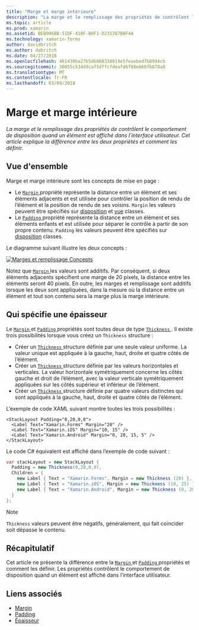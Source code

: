 ```yaml
---
title: "Marge et marge intérieure"
description: "La marge et le remplissage des propriétés de contrôlent le comportement de disposition quand un élément est affiché dans l’interface utilisateur. Cet article explique la différence entre les deux propriétés et comment les définir."
ms.topic: article
ms.prod: xamarin
ms.assetid: BEB096BB-51DF-410F-B0F1-D235287B0F4A
ms.technology: xamarin-forms
author: davidbritch
ms.author: dabritch
ms.date: 04/27/2016
ms.openlocfilehash: 461430ba27b5d6008338019e5feaebed7b09d4cb
ms.sourcegitcommit: 30055c534d9caf5dffcfdeafd6f08e666fb870a8
ms.translationtype: MT
ms.contentlocale: fr-FR
ms.lasthandoff: 03/09/2018
---
```

# <a name="margin-and-padding"></a>Marge et marge intérieure

_La marge et le remplissage des propriétés de contrôlent le comportement de disposition quand un élément est affiché dans l’interface utilisateur. Cet article explique la différence entre les deux propriétés et comment les définir._

## <a name="overview"></a>Vue d'ensemble

Marge et marge intérieure sont les concepts de mise en page :

- Le [ `Margin` ](https://developer.xamarin.com/api/property/Xamarin.Forms.View.Margin/) propriété représente la distance entre un élément et ses éléments adjacents et est utilisée pour contrôler la position de rendu de l’élément et la position de rendu de ses voisins. `Margin` les valeurs peuvent être spécifiés sur [disposition](~/xamarin-forms/user-interface/controls/layouts.md) et [vue](~/xamarin-forms/user-interface/controls/views.md) classes.
- Le [ `Padding` ](https://developer.xamarin.com/api/property/Xamarin.Forms.Layout.Padding/) propriété représente la distance entre un élément et ses éléments enfants et est utilisée pour séparer le contrôle à partir de son propre contenu. `Padding` les valeurs peuvent être spécifiés sur [disposition](~/xamarin-forms/user-interface/controls/layouts.md) classes.

Le diagramme suivant illustre les deux concepts :

[![](margin-and-padding-images/margins-and-padding-sml.png "Marges et remplissage Concepts")](margin-and-padding-images/margins-and-padding.png#lightbox "marges et remplissage Concepts")

Notez que [ `Margin` ](https://developer.xamarin.com/api/property/Xamarin.Forms.View.Margin/) les valeurs sont additifs. Par conséquent, si deux éléments adjacents spécifient une marge de 20 pixels, la distance entre les éléments seront 40 pixels. En outre, les marges et remplissage sont additifs lorsque les deux sont appliquées, dans la mesure où la distance entre un élément et tout son contenu sera la marge plus la marge intérieure.

## <a name="specifying-a-thickness"></a>Qui spécifie une épaisseur

Le [ `Margin` ](https://developer.xamarin.com/api/property/Xamarin.Forms.View.Margin/) et [ `Padding` ](https://developer.xamarin.com/api/property/Xamarin.Forms.Layout.Padding/) propriétés sont toutes deux de type [ `Thickness` ](https://developer.xamarin.com/api/type/Xamarin.Forms.Thickness/). Il existe trois possibilités lorsque vous créez un `Thickness` structure :

- Créer un [ `Thickness` ](https://developer.xamarin.com/api/type/Xamarin.Forms.Thickness/) structure définie par une seule valeur uniforme. La valeur unique est appliquée à la gauche, haut, droite et quatre côtés de l’élément.
- Créer un [ `Thickness` ](https://developer.xamarin.com/api/type/Xamarin.Forms.Thickness/) structure définie par les valeurs horizontales et verticales. La valeur horizontale symétriquement concerne les côtés gauche et droit de l’élément, avec la valeur verticale symétriquement appliquées sur les côtés supérieur et inférieur de l’élément.
- Créer un [ `Thickness` ](https://developer.xamarin.com/api/type/Xamarin.Forms.Thickness/) structure définie par quatre valeurs distinctes qui sont appliqués à la gauche, haut, droite et quatre côtés de l’élément.

L’exemple de code XAML suivant montre toutes les trois possibilités :

```xaml
<StackLayout Padding="0,20,0,0">
  <Label Text="Xamarin.Forms" Margin="20" />
  <Label Text="Xamarin.iOS" Margin="10, 15" />
  <Label Text="Xamarin.Android" Margin="0, 20, 15, 5" />
</StackLayout>
```

Le code C# équivalent est affiché dans l’exemple de code suivant :

```csharp
var stackLayout = new StackLayout {
  Padding = new Thickness(0,20,0,0),
  Children = {
    new Label { Text = "Xamarin.Forms", Margin = new Thickness (20) },
    new Label { Text = "Xamarin.iOS", Margin = new Thickness (10, 25) },
    new Label { Text = "Xamarin.Android", Margin = new Thickness (0, 20, 15, 5) }
  }
};
```

> [!NOTE]
> `Thickness` valeurs peuvent être négatifs, généralement, qui fait coïncider soit dépasse le contenu.

## <a name="summary"></a>Récapitulatif

Cet article ne présente la différence entre la [ `Margin` ](https://developer.xamarin.com/api/property/Xamarin.Forms.View.Margin/) et [ `Padding` ](https://developer.xamarin.com/api/property/Xamarin.Forms.Layout.Padding/) propriétés et comment les définir. Les propriétés contrôlent le comportement de disposition quand un élément est affiché dans l’interface utilisateur.


## <a name="related-links"></a>Liens associés

- [Margin](https://developer.xamarin.com/api/property/Xamarin.Forms.View.Margin/)
- [Padding](https://developer.xamarin.com/api/property/Xamarin.Forms.Layout.Padding/)
- [Épaisseur](https://developer.xamarin.com/api/type/Xamarin.Forms.Thickness/)
